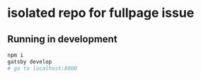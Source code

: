 # isolated repo for fullpage issue

## Running in development

```sh
npm i
gatsby develop
# go to localhost:8000
```
